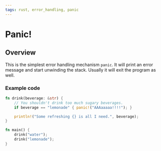 ```yaml
---
tags: rust, error_handling, panic
---
```

# Panic!

## Overview

This is the simplest error handling mechanism `panic`. It will print an error message and start unwinding the stack. Usually it will exit the program as well.

### Example code

```rust
fn drink(beverage: &str) {
    // You shouldn't drink too much sugary beverages.
    if beverage == "lemonade" { panic!("AAAaaaaa!!!!"); }

    println!("Some refreshing {} is all I need.", beverage);
}

fn main() {
    drink("water");
    drink("lemonade");
}
```
